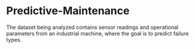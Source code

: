 # Predictive-Maintenance
The dataset being analyzed contains sensor readings and operational parameters from an industrial machine, where the goal is to predict failure types.
